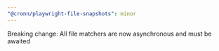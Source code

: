 ```yaml
---
"@cronn/playwright-file-snapshots": minor
---
```


Breaking change: All file matchers are now asynchronous and must be awaited
